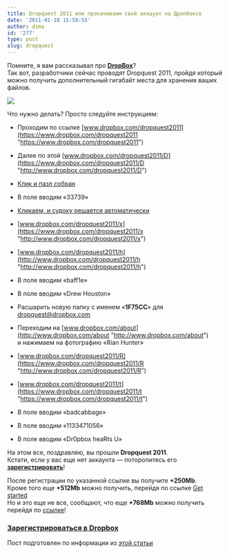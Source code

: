 ```yaml
---
title: Dropquest 2011 или прокачиваем свой аккаунт на Дропбоксе
date: '2011-01-18 15:58:55'
author: dima
id: '277'
type: post
slug: dropquest
---
```


Помните, я вам рассказывал про [**DropBox**](/blog/dropbox/)?  
Так вот, разработчики сейчас проводят Dropquest 2011, пройдя который можно получить дополнительный гигабайт места для хранения ваших файлов.  

![](/uploads/_bl/2/66279807.png)

  
Что нужно делать? Просто следуйте инструкциям:  

  
*   Проходим по ссылке [www.dropbox.com/dropquest2011](https://www.dropbox.com/dropquest2011 "https://www.dropbox.com/dropquest2011")
  
*   Далее по этой [www.dropbox.com/dropquest2011/D](https://www.dropbox.com/dropquest2011/D "http://www.dropbox.com/dropquest2011/D")
  
*   [Клик и пазл собран](https://www.dropbox.com/dropquest2011/r?moves=2112442142036520365274001331470413407107103477657667765544576675675673473473654736745 "https://www.dropbox.com/dropquest2011/r?moves=2112442142036520365274001331470413407107103477657667765544576675675673473473654736745")
  
*   В поле вводим «33739»
  
*   [Кликаем, и судоку решается автоматически](https://www.dropbox.com/dropquest2011/b?board=OWIREDFSAODREFSIWAOWIDEFRSADEFAWSIORWESIAROFDREDAWSOIFRSAOIFWEDIFADOWSREFSAIORWEDEIDFRASWORAOFIEDSWEIDFAOSRWFAOISWDREEWIRSDFAOFRAISWEDOSRWEDOAIFDSFAWOREISWODREAIFIOSDFREAWFIWSDAEORIOSWFRADEWFRSAEODISOEWRIADFDFRSAEWOIADEWOIRFSARDOEFWISEAWODIRFS "https://www.dropbox.com/dropquest2011/r?moves=2112442142036520365274001331470413407107103477657667765544576675675673473473654736745")
  
*   [www.dropbox.com/dropquest2011/x](https://www.dropbox.com/dropquest2011/x "http://www.dropbox.com/dropquest2011/x")
  
*   [www.dropbox.com/dropquest2011/h](http://www.dropbox.com/dropquest2011/h "http://www.dropbox.com/dropquest2011/h")
  
*   В поле вводим «baff1e»
  
*   В поле вводим «Drew Houston»
  
*   Расшарить новую папку с именем «**1F75CC**» для dropquest@dropbox.com
  
*   Переходим на [www.dropbox.com/about](http://www.dropbox.com/about "http://www.dropbox.com/about") и нажимаем на фотографию «Rian Hunter»
  
*   [www.dropbox.com/dropquest2011/R](https://www.dropbox.com/dropquest2011/R "http://www.dropbox.com/dropquest2011/R")
  
*   [www.dropbox.com/dropquest2011/t](https://www.dropbox.com/dropquest2011/t "https://www.dropbox.com/dropquest2011/t")
  
*   В поле вводим «badcabbage»
  
*   В поле вводим «1133471056»
  
*   В поле вводим «Dr0pbox heaRts U»
  

  
На этом все, поздравляю, вы прошли **Dropquest 2011**.  
Кстати, если у вас еще нет аккаунта — поторопитесь его **[зарегистрировать](http://bit.ly/take-dropbox "http://bit.ly/takedropbox")**!  
  
После регистрации по указанной ссылке вы получите **+250Mb**.  
Кроме того еще **+512Mb** можно получить, перейдя по ссылке [Get started](http://bit.ly/take-dropbox "https://www.dropbox.com/gs")  
Но и это еще не все, сообщают, что еще **+768Mb** можно получить перейдя по [ссылке](http://bit.ly/take-dropbox "https://www.dropbox.com/free")!  

### [Зарегистрироваться в Dropbox](http://bit.ly/take-dropbox "http://www.dropbox.com")

  

Пост подготовлен по информации из [этой статьи](http://macpages.me/blog/experience/839.html "http://macpages.me/blog/experience/839.html")